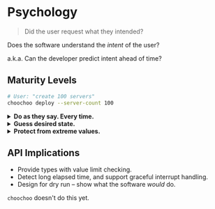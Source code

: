 # Psychology

> Did the user request what they intended?

Does the software understand the *intent* of the user?

a.k.a. Can the developer predict intent ahead of time?

## Maturity Levels

```bash
# User: "create 100 servers"
choochoo deploy --server-count 100
```

<details>
<summary><b>Do as they say. Every time.</b></summary>
<div style="margin-left: 18px;">

Want 100 servers? Sure.

</div>
</details>

<details>
<summary><b>Guess desired state.</b></summary>
<div style="margin-left: 18px;">

There's already 10 servers, so I'll just add 90 more.

</div>
</details>

<details>
<summary><b>Protect from extreme values.</b></summary>
<div style="margin-left: 18px;">

<div style="background-color: #111111; color: #ffffff; padding: 0px 5px 2px 5px; border-radius: 4px;;">
<pre class="terminal">
<span class="shell"><span style="color: #4f4;">❯</span> </span><span class="cmd">choochoo deploy</span> <span class="flag">--server-count 100</span>
<b><span style='color:#ff0'>warning[W02]</span>: High server count.</b>
  <span style='color:#05f'>┌─</span> command:1:16
  <span style='color:#05f'>│</span>
<span style='color:#05f'>1</span> <span style='color:#05f'>│</span> choochoo deploy <span style='color:#ff0'>--server-count 100</span>
  <span style='color:#05f'>│</span>                 <span style='color:#ff0'>^^^^^^^^^^^^^^^^^^</span> <span style='color:#ff0'>specified here</span>
  <span style='color:#05f'>│</span>
  <span style='color:#05f'>=</span> This can incur high costs.
  <span style='color:#05f'>=</span> Specify the `--allow-high-server-count` flag to bypass this check.<br />
  🚂 Please type `<span style='color:#ff0;'>pancakes</span>` to proceed:
  <span class="shell"><span style="color: #ff0;">❯</span> pancakes_</span>
</pre>
</div>

</div>
</details>

## API Implications

* Provide types with value limit checking.
* Detect long elapsed time, and support graceful interrupt handling.
* Design for dry run &ndash; show what the software *would* do.

`choochoo` doesn't do this yet.

